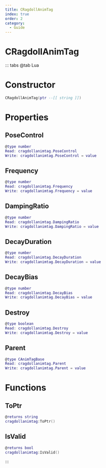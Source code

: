 ```yaml
---
title: CRagdollAnimTag
index: true
order: 2
category:
  - Guide
---
```


# CRagdollAnimTag

::: tabs
@tab Lua
# Constructor
```lua
CRagdollAnimTag(ptr --[[ string ]])
```
# Properties
## PoseControl 
```lua
@type number
Read: cragdollanimtag.PoseControl
Write: cragdollanimtag.PoseControl = value
```
## Frequency 
```lua
@type number
Read: cragdollanimtag.Frequency
Write: cragdollanimtag.Frequency = value
```
## DampingRatio 
```lua
@type number
Read: cragdollanimtag.DampingRatio
Write: cragdollanimtag.DampingRatio = value
```
## DecayDuration 
```lua
@type number
Read: cragdollanimtag.DecayDuration
Write: cragdollanimtag.DecayDuration = value
```
## DecayBias 
```lua
@type number
Read: cragdollanimtag.DecayBias
Write: cragdollanimtag.DecayBias = value
```
## Destroy 
```lua
@type boolean
Read: cragdollanimtag.Destroy
Write: cragdollanimtag.Destroy = value
```
## Parent 
```lua
@type CAnimTagBase
Read: cragdollanimtag.Parent
Write: cragdollanimtag.Parent = value
```
# Functions
## ToPtr
```lua
@returns string
cragdollanimtag:ToPtr()
```
## IsValid
```lua
@returns bool
cragdollanimtag:IsValid()
```

:::